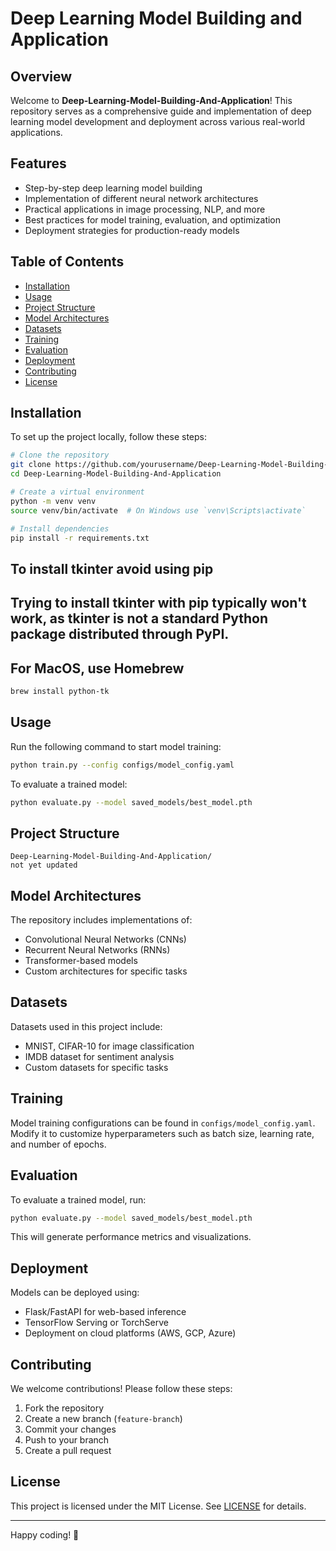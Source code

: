 # Deep Learning Model Building and Application

## Overview
Welcome to **Deep-Learning-Model-Building-And-Application**! This repository serves as a comprehensive guide and implementation of deep learning model development and deployment across various real-world applications.

## Features
- Step-by-step deep learning model building
- Implementation of different neural network architectures
- Practical applications in image processing, NLP, and more
- Best practices for model training, evaluation, and optimization
- Deployment strategies for production-ready models

## Table of Contents
- [Installation](#installation)
- [Usage](#usage)
- [Project Structure](#project-structure)
- [Model Architectures](#model-architectures)
- [Datasets](#datasets)
- [Training](#training)
- [Evaluation](#evaluation)
- [Deployment](#deployment)
- [Contributing](#contributing)
- [License](#license)

## Installation
To set up the project locally, follow these steps:
```bash
# Clone the repository
git clone https://github.com/yourusername/Deep-Learning-Model-Building-And-Application.git
cd Deep-Learning-Model-Building-And-Application

# Create a virtual environment
python -m venv venv
source venv/bin/activate  # On Windows use `venv\Scripts\activate`

# Install dependencies
pip install -r requirements.txt
```

## To install tkinter avoid using pip
## Trying to install tkinter with pip typically won't work, as tkinter is not a standard Python package distributed through PyPI.
## For MacOS, use Homebrew
```bash
brew install python-tk
```

## Usage
Run the following command to start model training:
```bash
python train.py --config configs/model_config.yaml
```
To evaluate a trained model:
```bash
python evaluate.py --model saved_models/best_model.pth
```

## Project Structure
```
Deep-Learning-Model-Building-And-Application/
not yet updated
```

## Model Architectures
The repository includes implementations of:
- Convolutional Neural Networks (CNNs)
- Recurrent Neural Networks (RNNs)
- Transformer-based models
- Custom architectures for specific tasks

## Datasets
Datasets used in this project include:
- MNIST, CIFAR-10 for image classification
- IMDB dataset for sentiment analysis
- Custom datasets for specific tasks

## Training
Model training configurations can be found in `configs/model_config.yaml`. Modify it to customize hyperparameters such as batch size, learning rate, and number of epochs.

## Evaluation
To evaluate a trained model, run:
```bash
python evaluate.py --model saved_models/best_model.pth
```
This will generate performance metrics and visualizations.

## Deployment
Models can be deployed using:
- Flask/FastAPI for web-based inference
- TensorFlow Serving or TorchServe
- Deployment on cloud platforms (AWS, GCP, Azure)

## Contributing
We welcome contributions! Please follow these steps:
1. Fork the repository
2. Create a new branch (`feature-branch`)
3. Commit your changes
4. Push to your branch
5. Create a pull request

## License
This project is licensed under the MIT License. See [LICENSE](LICENSE) for details.

---
Happy coding! 🚀

